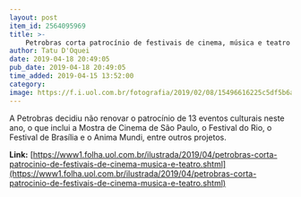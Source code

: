 ```yaml
---
layout: post
item_id: 2564095969
title: >-
    Petrobras corta patrocínio de festivais de cinema, música e teatro
author: Tatu D'Oquei
date: 2019-04-18 20:49:05
pub_date: 2019-04-18 20:49:05
time_added: 2019-04-15 13:52:00
category: 
image: https://f.i.uol.com.br/fotografia/2019/02/08/15496616225c5df5b6a8327_1549661622_3x2_md.jpg
---
```


A Petrobras decidiu não renovar o patrocínio de 13 eventos culturais neste ano, o que inclui a Mostra de Cinema de São Paulo, o Festival do Rio, o Festival de Brasília e o Anima Mundi, entre outros projetos.

**Link:** [https://www1.folha.uol.com.br/ilustrada/2019/04/petrobras-corta-patrocinio-de-festivais-de-cinema-musica-e-teatro.shtml](https://www1.folha.uol.com.br/ilustrada/2019/04/petrobras-corta-patrocinio-de-festivais-de-cinema-musica-e-teatro.shtml)

